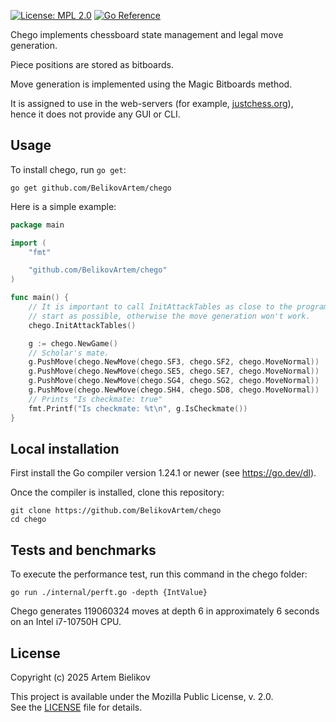 [![License: MPL 2.0](https://img.shields.io/badge/License-MPL%202.0-brightgreen.svg)](https://opensource.org/licenses/MPL-2.0)
[![Go Reference](https://pkg.go.dev/badge/github.com/BelikovArtem/chego.svg)](https://pkg.go.dev/github.com/BelikovArtem/chego)

Chego implements chessboard state management and legal move generation.

Piece positions are stored as bitboards.

Move generation is implemented using the Magic Bitboards method.

It is assigned to use in the web-servers (for example, [justchess.org](https://justchess.org/)),<br/>
hence it does not provide any GUI or CLI.

## Usage

To install chego, run `go get`:

```
go get github.com/BelikovArtem/chego
```

Here is a simple example: 

```go
package main

import (
	"fmt"

	"github.com/BelikovArtem/chego"
)

func main() {
	// It is important to call InitAttackTables as close to the program
	// start as possible, otherwise the move generation won't work.
	chego.InitAttackTables()

	g := chego.NewGame()
	// Scholar's mate.
	g.PushMove(chego.NewMove(chego.SF3, chego.SF2, chego.MoveNormal))
	g.PushMove(chego.NewMove(chego.SE5, chego.SE7, chego.MoveNormal))
	g.PushMove(chego.NewMove(chego.SG4, chego.SG2, chego.MoveNormal))
	g.PushMove(chego.NewMove(chego.SH4, chego.SD8, chego.MoveNormal))
 	// Prints "Is checkmate: true"
	fmt.Printf("Is checkmate: %t\n", g.IsCheckmate())
}
```

## Local installation

First install the Go compiler version 1.24.1 or newer (see https://go.dev/dl).

Once the compiler is installed, clone this repository:

```
git clone https://github.com/BelikovArtem/chego
cd chego
```

## Tests and benchmarks

To execute the performance test, run this command in the chego folder:  

```
go run ./internal/perft.go -depth {IntValue}
```	

Chego generates 119060324 moves at depth 6 in approximately 6 seconds<br/>
on an Intel i7-10750H CPU.

## License

Copyright (c) 2025 Artem Bielikov

This project is available under the Mozilla Public License, v. 2.0.<br/>
See the [LICENSE](LICENSE) file for details.